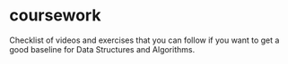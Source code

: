 # coursework
Checklist of videos and exercises that you can follow if you want to get a good baseline for Data Structures and Algorithms.
